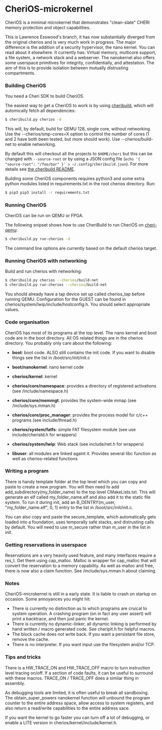 # CheriOS-microkernel

CheriOS is a minimal microkernel that demonstrates "clean-slate" CHERI memory protection and object capabilities.

This is Lawrence Esswood's branch, it has now substantially diverged from the original cherios and is very much work in progress. The major difference is the addition of a security hypervisor, the nano kernel. You can read about it elsewhere. It currently has: Virtual memory, multicore support, a file system, a network stack and a webserver. The nanokernel also offers some userspace primitives for integrity, confidentially, and attestation. The aim of this is to provide isolation between mutually distrusting compartments.

### Building CheriOS

You need a Cheri SDK to build CheriOS. 

The easiest way to get a CheriOS to work is by using [cheribuild], which will automically fetch all dependencies:

```sh
$ cheribuild.py cherios -d
```

This will, by default, build for QEMU 128, single core, without networking. Use the --cherios/smp-cores=X option to control the number of cores (1 and 2 have both been tested, but more should work). Use --cherios/build-net to enable networking.

By default this will checkout all the projects to `$HOME/cheri` but this can be changed with `--source-root` or by using a JSON config file (`echo '{ "source-root": "/foo/bar" }' > ~/.config/cheribuild.json`). For more details see [the cheribuild README](https://github.com/CTSRD-CHERI/cheribuild/blob/master/README.md).

Building some CheriOS components requires python3 and some extra python modules listed in requirements.txt in the root cherios directory. Run:

```sh
$ pip3 pip3 install -r requirements.txt
```

### Running CheriOS

CheriOS can be run on QEMU or FPGA.

The following snipset shows how to use CheriBuild to run CheriOS on [cheri-qemu]:
```sh
$ cheribuild.py run-cherios -d
```

The command line options are currently based on the default cherios target.

### Running CheriOS with networking

Build and run cherios with networking:

```sh
$ cheribuild.py cherios --cherios/build-net
$ cheribuild.py run-cherios --cherios/build-net
```

You should already have a tap device set up called cherios_tap before running QEMU. Configuration for the GUEST can be found in cherios/system/lwip/include/hostconfig.h. You should select appropriate values.

### Code organisation

CheriOS has most of its programs at the top level. The nano kernel and boot code are in the boot directory. All OS related things are in the cherios directory. You probably only care about the following:

* __boot__: boot code. ALSO still contains the init code. If you want to disable things see the list in /boot/src/init/init.c
* __boot/nanokernel__: nano kernel code

* __cherios/kernel__: kernel

* __cherios/core/namespace__: provides a directory of registered activations (see /include/namespace.h)
* __cherios/core/memmgt__: provides the system-wide mmap (see /include/sys.mman.h)
* __cherios/core/proc_manager__: provides the process model for c/c++ programs (see include/thread.h)
* __cherios/system/fatfs__: simple FAT filesystem module (see use include/cheristd.h for wrappers)
* __cherios/system/lwip__: Web stack (see include/net.h for wrappers)


* __libuser__: all modules are linked againt it. Provides several libc function as well as cherios-related functions


### Writing a program

There is handy template folder at the top level which you can copy and paste to create a new program. You will then need to add add_subdirectory(my_folder_name) to the top level CMakeLists.txt. This will generate an elf called my_folder_name.elf and also add it to the static file system. To run it during init, add an B_DENTRY(m_user, "my_folder_name.elf", 0,	1) entry to the list in /boot/src/init/init.c. 

You can also copy and paste the secure_template, which automatically gets loaded into a foundation, uses temporally safe stacks, and distrusting calls by default. You will need to use m_secure rather than m_user in the list in init.

### Getting reservations in userspace

Reservations are a very heavily used feature, and many interfaces require a res_t. Get them using cap_malloc. Malloc is wrapper for cap_malloc that will convert the reservation to a memory capability. As well as malloc and free, there is now also a claim function. See /include/sys.mman.h about claiming. 

### Notes

CheriOS-microkernel is still in a early state. It is liable to crash on startup on occasion. Some annoyances you might hit:

* There is currently no distinction as to which programs are cruical to system operation. A crashing program (on in fact any user assert) will print a backtrace, and then just panic the kernel.
* There is currently no dynamic-linker, all dynamic linking is performed by hand written / macro generated code. See cheriplt.h for helpful macros.
* The block cache does not write back. If you want a persistant file store, remove the cache.
* There is no interpreter. If you want input use the filesystem and/or TCP.

### Tips and tricks

There is a HW_TRACE_ON and HW_TRACE_OFF macro to turn instruction level tracing on/off. If a section of code faults, it can be useful to surround with these macros. TRACE_ON / TRACE_OFF does a similar thing in assembly.

As debugging tools are limited, it is often useful to break all sandboxing. The obtain_super_powers nanokernel function will unbound the program counter to the entire address space, allow access to system registers, and also return a read/write capabilities to the entire address sace.

If you want the kernel to go faster you can turn off a lot of debugging, or enable a LITE version in cherios/kernel/include/kernel.h.

   [cheri-qemu]: <https://github.com/CTSRD-CHERI/qemu>
   [LLVM]: <http://github.com/CTSRD-CHERI/llvm-project>
   [cheribuild]: <https://github.com/CTSRD-CHERI/cheribuild>
